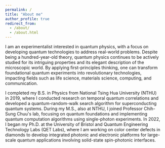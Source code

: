 ```yaml
---
permalink: /
title: "About me"
author_profile: true
redirect_from: 
  - /about/
  - /about.html
---
```


I am an experimentalist interested in quantum physics, with a focus on developing quantum technologies to address real-world problems. Despite being a hundred-year-old theory, quantum physics continues to be actively studied for its intriguing properties and its elegant description of the microscopic world. By applying first-principles thinking, one can transform foundational quantum experiments into revolutionary technologies, impacting fields such as life science, materials science, computing, and communication.

I completed my B.S. in Physics from National Tsing Hua University (NTHU) in 2019, where I conducted research on temporal quantum correlations and developed a quantum-random-walk search algorithm for superconducting quantum systems. During my M.S., also at NTHU, I joined Professor Chih-Sung Chuu's lab, focusing on quantum foundations and implementing quantum computation algorithms using single-photon experiments. In 2022, I began my Ph.D. at the University of Bristol and Quantum Engineering Technology Labs (QET Labs), where I am working on color center defects in diamonds to develop integrated photonic and electronic platforms for large-scale quantum applications involving solid-state spin-photonic interfaces.
